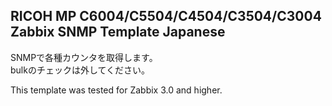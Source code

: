 ## RICOH MP C6004/C5504/C4504/C3504/C3004 Zabbix SNMP Template Japanese

SNMPで各種カウンタを取得します。  
bulkのチェックは外してください。

This template was tested for Zabbix 3.0 and higher.
